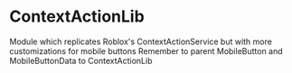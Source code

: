 # ContextActionLib
Module which replicates Roblox's ContextActionService but with more customizations for mobile buttons
Remember to parent MobileButton and MobileButtonData to ContextActionLib
